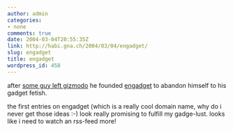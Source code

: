 ```yaml
---
author: admin
categories:
- none
comments: true
date: 2004-03-04T20:55:35Z
link: http://habi.gna.ch/2004/03/04/engadget/
slug: engadget
title: engadget
wordpress_id: 458
---
```


after [some guy left gizmodo](http://www.engadget.com/) he founded [engadget](http://www.engadget.com/) to abandon himself to his gadget fetish.

the first entries on engadget (which is a really cool domain name, why do i never get those ideas :-) look really promising to fulfill my gadge-lust.
looks like i need to watch an rss-feed more!
